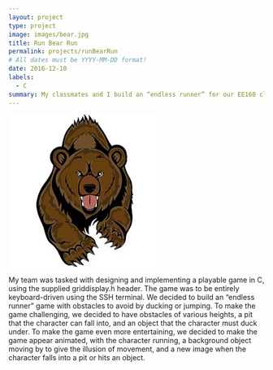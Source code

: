```yaml
---
layout: project
type: project
image: images/bear.jpg
title: Run Bear Run
permalink: projects/runBearRun
# All dates must be YYYY-MM-DD format!
date: 2016-12-10
labels:
  - C
summary: My classmates and I build an “endless runner” for our EE160 class using c.
---
```


<div class="ui small rounded images">
  <img class="ui image" src="../images/bear.jpg">
</div>


My team was tasked with designing and implementing a playable game in C, using the supplied griddisplay.h header.
The game was to be entirely keyboard-driven using the SSH terminal. We decided to build an “endless runner” game with obstacles 
to avoid by ducking or jumping. To make the game challenging, we decided to have obstacles of various heights, a pit that the 
character can fall into, and an object that the character must duck under. To make the game even more entertaining, we decided 
to make the game appear animated, with the character running, a background object moving by to give the illusion of movement, 
and a new image when the character falls into a pit or hits an object.
